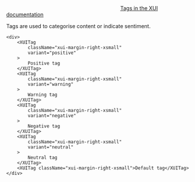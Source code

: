 <div class="xui-margin-vertical">
	<svg focusable="false" class="xui-icon xui-icon-inline xui-icon-large xui-icon-color-blue">
		<use xlink:href="#xui-icon-bookmark" role="presentation"/>
	</svg>
	<a href="../section-building-blocks-identifiers-tag.html">Tags in the XUI documentation</a>
</div>

Tags are used to categorise content or indicate sentiment.

```
<div>
	<XUITag
		className="xui-margin-right-xsmall"
		variant="positive"
	>
		Positive tag
	</XUITag>
	<XUITag
		className="xui-margin-right-xsmall"
		variant="warning"
	>
		Warning tag
	</XUITag>
	<XUITag
		className="xui-margin-right-xsmall"
		variant="negative"
	>
		Negative tag
	</XUITag>
	<XUITag
		className="xui-margin-right-xsmall"
		variant="neutral"
	>
		Neutral tag
	</XUITag>
	<XUITag className="xui-margin-right-xsmall">Default tag</XUITag>
</div>
```

